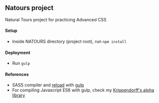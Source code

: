 ## Natours project
Natural Tours project for practicing Advanced CSS

#### Setup
* Inside NATOURS directory (project root), run `npm install`

#### Deployment
* Run `gulp`

#### References
* SASS compiler and [reload](https://scotch.io/tutorials/how-to-use-browsersync-for-faster-development) with [gulp](https://browsersync.io/docs/gulp)
* For compiling Javascript ES6 with gulp, check my [Krippendorff's alpha library](https://github.com/tanbt/krippendorff-alpha)
